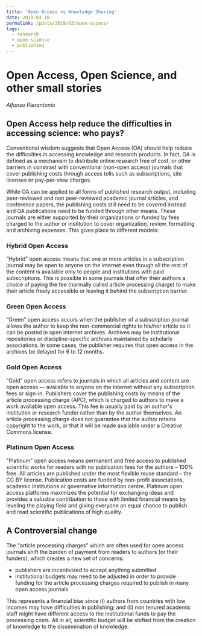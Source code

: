 ```yaml
---
title: 'Open Access vs Knowledge Sharing'
date: 2019-03-10
permalink: /posts/2019/03/open-access/
tags:
  - research
  - open science
  - publishing
---
```


# Open Access, Open Science, and other small stories 
*Alfonso Pierantonio*

## Open Access help reduce the difficulties in accessing science: who pays?

Conventional wisdom suggests that Open Access (OA) should help reduce the difficulties in accessing knowledge and research products. In fact, OA is defined as a mechanism to distribute online research free of cost, or other barriers in constrast with conventional (non-open access) journals that cover publishing costs through access tolls such as subscriptions, site licenses or pay-per-view charges. 

While OA can be applied to all forms of published research output, including peer-reviewed and non peer-reviewed academic journal articles, and conference papers, the publishing costs still need to be covered instead and OA publications need to be funded through other means. These journals are either supported by their organizations or funded by fees charged to the author or institution to cover organization, review, formatting and archiving expenses. This gives place to different models:

### Hybrid Open Access

“Hybrid” open access means that one or more articles in a subscription journal may be open to anyone on the internet even though all the rest of the content is available only to people and institutions with paid subscriptions. This is possible in some journals that offer their authors a choice of paying the fee (normally called article processing charge) to make their article freely accessible or leaving it behind the subscription barrier. 

### Green Open Access

“Green” open access occurs when the publisher of a subscription journal allows the author to keep the non-commercial rights to his/her article so it can be posted in open internet archives.  Archives may be institutional repositories or discipline-specific archives maintained by scholarly associations. In some cases, the publisher requires that open access in the archives be delayed for 6 to 12 months.

### Gold Open Access

“Gold” open access refers to journals in which all articles and content are open access — available to anyone on the internet without any subscription fees or sign-in. Publishers cover the publishing costs by means of the article processing charge (APC), which is charged to authors to make a work available open access. This fee is usually paid by an author's institution or research funder rather than by the author themselves. An article processing charge does not guarantee that the author retains copyright to the work, or that it will be made available under a Creative Commons license.

### Platinum Open Access

"Platinum" open access means permanent and free access to published scientific works for readers with no publication fees for the authors – 100% free. All articles are published under the most flexible reuse standard – the CC BY license. Publication costs are funded by non-profit associations, academic institutions or governative information centre. Platinum open access platforms maximizes the potential for exchanging ideas and provides a valuable contribution to those with limited financial means by leveling the playing field and giving everyone an equal chance to publish and read scientific publications of high quality. 

## A Controversial change

The "article processing charges" which are often used for open access journals shift the burden of payment from readers to authors (or their funders), which creates a new set of concerns: 

* publishers are incentivized to accept anything submitted
* institutional budgets may need to be adjusted in order to provide funding for the article processing charges required to publish in many open access journals

This represents a financial bias since (i) authors from countries with low incomes may have difficulties in publishing; and (ii) non tenured academic staff might have different access to the institutional funds to pay the processing costs. All in all, scientific budget will be shifted from the creation of knowledge to the dissemination of knowledge.









